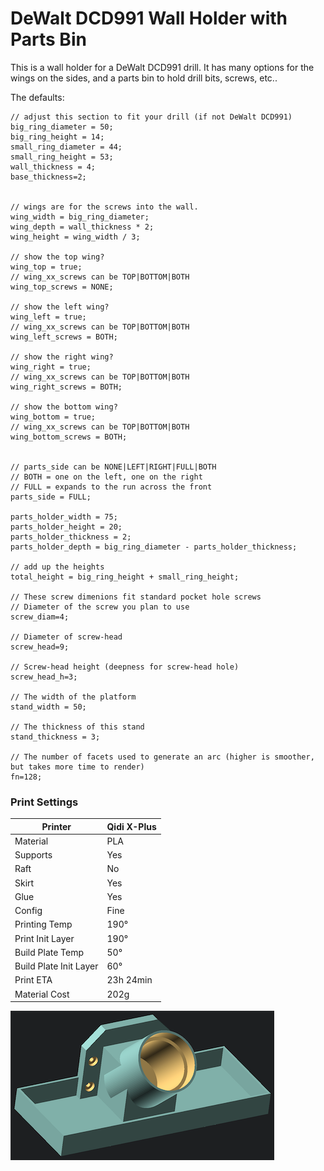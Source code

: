# DeWalt DCD991 Wall Holder with Parts Bin

This is a wall holder for a DeWalt DCD991 drill.  It has many options for the wings on the sides, and a parts bin to hold drill bits, screws, etc..  



The defaults:
```
// adjust this section to fit your drill (if not DeWalt DCD991)
big_ring_diameter = 50;
big_ring_height = 14;
small_ring_diameter = 44;
small_ring_height = 53;
wall_thickness = 4;
base_thickness=2;


// wings are for the screws into the wall.
wing_width = big_ring_diameter;
wing_depth = wall_thickness * 2;
wing_height = wing_width / 3;

// show the top wing?
wing_top = true;
// wing_xx_screws can be TOP|BOTTOM|BOTH
wing_top_screws = NONE;

// show the left wing?
wing_left = true;
// wing_xx_screws can be TOP|BOTTOM|BOTH
wing_left_screws = BOTH;

// show the right wing?
wing_right = true;
// wing_xx_screws can be TOP|BOTTOM|BOTH
wing_right_screws = BOTH;

// show the bottom wing?
wing_bottom = true;
// wing_xx_screws can be TOP|BOTTOM|BOTH
wing_bottom_screws = BOTH;


// parts_side can be NONE|LEFT|RIGHT|FULL|BOTH
// BOTH = one on the left, one on the right
// FULL = expands to the run across the front
parts_side = FULL;

parts_holder_width = 75;
parts_holder_height = 20;
parts_holder_thickness = 2;
parts_holder_depth = big_ring_diameter - parts_holder_thickness;

// add up the heights
total_height = big_ring_height + small_ring_height;

// These screw dimenions fit standard pocket hole screws
// Diameter of the screw you plan to use
screw_diam=4;

// Diameter of screw-head
screw_head=9;

// Screw-head height (deepness for screw-head hole)
screw_head_h=3;

// The width of the platform
stand_width = 50;

// The thickness of this stand
stand_thickness = 3;

// The number of facets used to generate an arc (higher is smoother, but takes more time to render)
fn=128;
```

### Print Settings
| Printer | Qidi X-Plus |
| ------- | ----------- |
| Material | PLA |
| Supports | Yes |
| Raft | No |
| Skirt | Yes |
| Glue | Yes |
| Config | Fine |
| Printing Temp | 190° |
| Print Init Layer | 190° |
| Build Plate Temp | 50° |
| Build Plate Init Layer | 60° |
| Print ETA | 23h 24min |
| Material Cost | 202g |

![dewalt_dcd991_wall_holder](../img/dewalt_dcd991_wall_holder_small.png)
